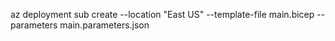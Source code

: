 <!-- Create Deployment -->
az deployment sub create --location "East US" --template-file main.bicep --parameters main.parameters.json